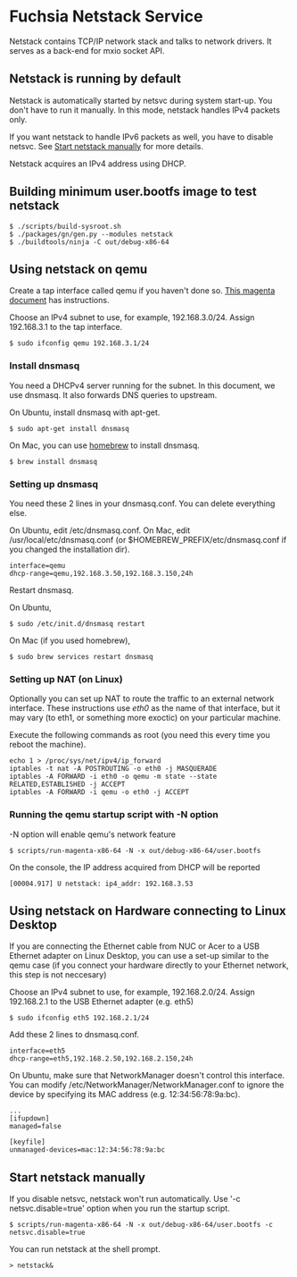 # Fuchsia Netstack Service

Netstack contains TCP/IP network stack and talks to network drivers.
It serves as a back-end for mxio socket API.

## Netstack is running by default

Netstack is automatically started by netsvc during system start-up.
You don't have to run it manually.
In this mode, netstack handles IPv4 packets only.

If you want netstack to handle IPv6 packets as well, you have to disable netsvc.
See [Start netstack manually](#Start-netstack-manually) for more details.

Netstack acquires an IPv4 address using DHCP.

## Building minimum user.bootfs image to test netstack

```
$ ./scripts/build-sysroot.sh
$ ./packages/gn/gen.py --modules netstack
$ ./buildtools/ninja -C out/debug-x86-64
```

## Using netstack on qemu

Create a tap interface called qemu if you haven't done so.
[This magenta document](https://fuchsia.googlesource.com/magenta/+/master/docs/qemu.md#Enabling-Networking-under-Qemu-x86_64-only) has instructions.

Choose an IPv4 subnet to use, for example, 192.168.3.0/24.
Assign 192.168.3.1 to the tap interface.

```
$ sudo ifconfig qemu 192.168.3.1/24
```

### Install dnsmasq

You need a DHCPv4 server running for the subnet.
In this document, we use dnsmasq.
It also forwards DNS queries to upstream.

On Ubuntu, install dnsmasq with apt-get.

```
$ sudo apt-get install dnsmasq
```

On Mac, you can use [homebrew](http://brew.sh) to install dnsmasq.

```
$ brew install dnsmasq
```

### Setting up dnsmasq

You need these 2 lines in your dnsmasq.conf. You can delete everything else.

On Ubuntu, edit /etc/dnsmasq.conf.
On Mac, edit /usr/local/etc/dnsmasq.conf
(or $HOMEBREW_PREFIX/etc/dnsmasq.conf if you changed the installation dir).

```
interface=qemu
dhcp-range=qemu,192.168.3.50,192.168.3.150,24h
```

Restart dnsmasq.

On Ubuntu,

```
$ sudo /etc/init.d/dnsmasq restart
```

On Mac (if you used homebrew),

```
$ sudo brew services restart dnsmasq
```

### Setting up NAT (on Linux)

Optionally you can set up NAT to route the traffic to an external
network interface. These instructions use *eth0* as the name of that
interface, but it may vary (to eth1, or something more exoctic) on
your particular machine.

Execute the following commands as root (you need this every time you
reboot the machine).

```
echo 1 > /proc/sys/net/ipv4/ip_forward
iptables -t nat -A POSTROUTING -o eth0 -j MASQUERADE
iptables -A FORWARD -i eth0 -o qemu -m state --state RELATED,ESTABLISHED -j ACCEPT
iptables -A FORWARD -i qemu -o eth0 -j ACCEPT
```

### Running the qemu startup script with -N option

-N option will enable qemu's network feature

```
$ scripts/run-magenta-x86-64 -N -x out/debug-x86-64/user.bootfs
```

On the console, the IP address acquired from DHCP will be reported

```
[00004.917] U netstack: ip4_addr: 192.168.3.53
```

## Using netstack on Hardware connecting to Linux Desktop

If you are connecting the Ethernet cable from NUC or Acer to a USB
Ethernet adapter on Linux Desktop, you can use a set-up similar to the
qemu case (if you connect your hardware directly to your Ethernet
network, this step is not neccesary)

Choose an IPv4 subnet to use, for example, 192.168.2.0/24.
Assign 192.168.2.1 to the USB Ethernet adapter (e.g. eth5)

```
$ sudo ifconfig eth5 192.168.2.1/24
```

Add these 2 lines to dnsmasq.conf.

```
interface=eth5
dhcp-range=eth5,192.168.2.50,192.168.2.150,24h
```

On Ubuntu, make sure that NetworkManager doesn't control this interface.
You can modify /etc/NetworkManager/NetworkManager.conf to ignore the device
by specifying its MAC address (e.g. 12:34:56:78:9a:bc).

```
...
[ifupdown]
managed=false

[keyfile]
unmanaged-devices=mac:12:34:56:78:9a:bc
```

## Start netstack manually

If you disable netsvc, netstack won't run automatically.
Use '-c netsvc.disable=true' option when you run the startup script.

```
$ scripts/run-magenta-x86-64 -N -x out/debug-x86-64/user.bootfs -c netsvc.disable=true
```

You can run netstack at the shell prompt.

```
> netstack&
```
